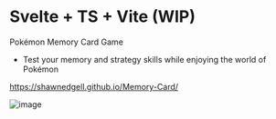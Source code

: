 # Svelte + TS + Vite (WIP)

Pokémon Memory Card Game

- Test your memory and strategy skills while enjoying the world of Pokémon

https://shawnedgell.github.io/Memory-Card/

![image](https://github.com/ShawnEdgell/Memory-Card/assets/145321915/9c267df1-ce80-4fa6-99e7-42e39034236c)

